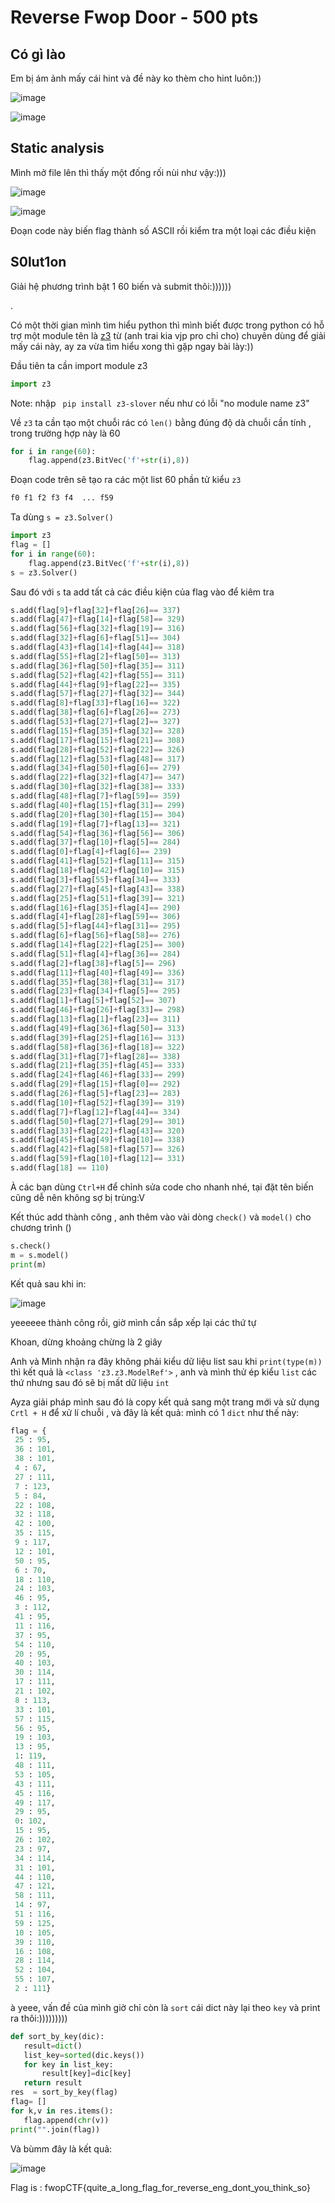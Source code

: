 # Reverse Fwop Door - 500 pts  
## Có gì lào
 Em bị ám ảnh mấy cái hint và đề này ko thèm cho hint luôn:)) 
 
![image](https://user-images.githubusercontent.com/88520787/138580382-ee35e67e-5347-42f3-8213-2dd87f552cee.png)

![image](https://user-images.githubusercontent.com/88520787/138580764-1ddf19a9-9a0e-402a-97af-b8af3ffc018e.png)

## Static analysis
Mình mở file lên thì thấy một đống rối nùi như vậy:)))

![image](https://user-images.githubusercontent.com/88520787/138580524-3b88ae21-8848-4fb3-863d-ddc898cc13d2.png)

![image](https://user-images.githubusercontent.com/88520787/138580807-f0b5bf4b-a675-45f9-b935-e688efe1b405.png)

Đoạn code này biến flag thành số ASCII rồi kiểm tra một loại các điều kiện 

## S0lut1on

Giải hệ phương trình bật 1 60 biến và submit thôi:))))))

.

Có một thời gian mình tìm hiểu python thì mình biết được trong python có hỗ trợ một module tên là [z3](https://flagbot.ch/lesson5.pdf) từ (anh trai kia vjp pro chỉ cho) chuyên dùng để giải mấy cái này, ay za vừa tìm hiểu xong thì gặp ngay bài lày:)) 

Đầu tiên ta cần import module z3

```py 
import z3
```

Note: nhập ``` pip install z3-slover``` nếu như có lỗi "no module name z3"

Về ```z3``` ta cần tạo một chuỗi rác có ```len()``` bằng đúng độ dà chuỗi cần tính , trong trường hợp này là 60

```py
for i in range(60):
    flag.append(z3.BitVec('f'+str(i),8))
```

Đoạn code trên sẽ tạo ra các một list 60 phần tử kiểu ```z3```

```py
f0 f1 f2 f3 f4  ... f59 
```
Ta dùng ```s = z3.Solver()```

```py
import z3 
flag = []
for i in range(60):
    flag.append(z3.BitVec('f'+str(i),8))
s = z3.Solver()
```

Sau đó với ```s``` ta add tất cả các điều kiện của flag vào để kiêm tra
```py
s.add(flag[9]+flag[32]+flag[26]== 337)
s.add(flag[47]+flag[14]+flag[58]== 329)
s.add(flag[56]+flag[32]+flag[19]== 316)
s.add(flag[32]+flag[6]+flag[51]== 304)
s.add(flag[43]+flag[14]+flag[44]== 318)
s.add(flag[55]+flag[2]+flag[50]== 313)
s.add(flag[36]+flag[50]+flag[35]== 311)
s.add(flag[52]+flag[42]+flag[55]== 311)
s.add(flag[44]+flag[9]+flag[22]== 335)
s.add(flag[57]+flag[27]+flag[32]== 344)
s.add(flag[8]+flag[33]+flag[16]== 322)
s.add(flag[38]+flag[6]+flag[26]== 273)
s.add(flag[53]+flag[27]+flag[2]== 327)
s.add(flag[15]+flag[35]+flag[32]== 328)
s.add(flag[17]+flag[15]+flag[21]== 308)
s.add(flag[28]+flag[52]+flag[22]== 326)
s.add(flag[12]+flag[53]+flag[48]== 317)
s.add(flag[34]+flag[50]+flag[6]== 279)
s.add(flag[22]+flag[32]+flag[47]== 347)
s.add(flag[30]+flag[32]+flag[38]== 333)
s.add(flag[48]+flag[7]+flag[59]== 359)
s.add(flag[40]+flag[15]+flag[31]== 299)
s.add(flag[20]+flag[30]+flag[15]== 304)
s.add(flag[19]+flag[7]+flag[13]== 321)
s.add(flag[54]+flag[36]+flag[56]== 306)
s.add(flag[37]+flag[10]+flag[5]== 284)
s.add(flag[0]+flag[4]+flag[6]== 239)
s.add(flag[41]+flag[52]+flag[11]== 315)
s.add(flag[18]+flag[42]+flag[10]== 315)
s.add(flag[3]+flag[55]+flag[34]== 333)
s.add(flag[27]+flag[45]+flag[43]== 338)
s.add(flag[25]+flag[51]+flag[39]== 321)
s.add(flag[16]+flag[35]+flag[4]== 290)
s.add(flag[4]+flag[28]+flag[59]== 306)
s.add(flag[5]+flag[44]+flag[31]== 295)
s.add(flag[6]+flag[56]+flag[58]== 276)
s.add(flag[14]+flag[22]+flag[25]== 300)
s.add(flag[51]+flag[4]+flag[36]== 284)
s.add(flag[2]+flag[38]+flag[5]== 296)
s.add(flag[11]+flag[40]+flag[49]== 336)
s.add(flag[35]+flag[38]+flag[31]== 317)
s.add(flag[23]+flag[34]+flag[5]== 295)
s.add(flag[1]+flag[5]+flag[52]== 307)
s.add(flag[46]+flag[26]+flag[33]== 298)
s.add(flag[13]+flag[1]+flag[23]== 311)
s.add(flag[49]+flag[36]+flag[50]== 313)
s.add(flag[39]+flag[25]+flag[16]== 313)
s.add(flag[58]+flag[36]+flag[18]== 322)
s.add(flag[31]+flag[7]+flag[28]== 338)
s.add(flag[21]+flag[35]+flag[45]== 333)
s.add(flag[24]+flag[46]+flag[33]== 299)
s.add(flag[29]+flag[15]+flag[0]== 292)
s.add(flag[26]+flag[5]+flag[23]== 283)
s.add(flag[10]+flag[52]+flag[39]== 319)
s.add(flag[7]+flag[12]+flag[44]== 334)
s.add(flag[50]+flag[27]+flag[29]== 301)
s.add(flag[33]+flag[22]+flag[43]== 320)
s.add(flag[45]+flag[49]+flag[10]== 338)
s.add(flag[42]+flag[58]+flag[57]== 326)
s.add(flag[59]+flag[10]+flag[12]== 331)
s.add(flag[18] == 110)
````
À các bạn dùng ```Ctrl+H``` để chỉnh sửa code cho nhanh nhé, tại đặt tên biến cũng dễ nên không sợ bị trùng:V

Kết thúc add thành công , anh thêm vào vài dòng ```check()``` và ```model()``` cho chương trình ()

```py
s.check()
m = s.model()
print(m)
```

Kết quả sau khi in:

![image](https://user-images.githubusercontent.com/88520787/138581213-fb682a5b-d215-4738-b863-96a8f4ed19f1.png)

yeeeeee thành công rồi, giờ mình cần sắp xếp lại các thứ tự

Khoan, dừng khoảng chừng là 2 giây

Anh và Mình nhận ra đây không phải kiểu dữ liệu list sau khi ```print(type(m))``` thì kết quả là ```<class 'z3.z3.ModelRef'>```
, anh và mình thử ép kiểu ```list```  các thứ nhưng sau đó sẽ bị mất dữ liệu ```int ``` 

Ayza giải pháp mình sau đó là copy kết quả sang một trang mới và sử dụng ```Crtl + H``` để xử lí chuỗi , và đây là kết quả: mình có 1 ```dict``` như thế này:

```py
flag = {
 25 : 95,
 36 : 101,
 38 : 101,
 4 : 67,
 27 : 111,
 7 : 123,
 5 : 84,
 22 : 108,
 32 : 118,
 42 : 100,
 35 : 115,
 9 : 117,
 12 : 101,
 50 : 95,
 6 : 70,
 18 : 110,
 24 : 103,
 46 : 95,
 3 : 112,
 41 : 95,
 11 : 116,
 37 : 95,
 54 : 110,
 20 : 95,
 40 : 103,
 30 : 114,
 17 : 111,
 21 : 102,
 8 : 113,
 33 : 101,
 57 : 115,
 56 : 95,
 19 : 103,
 13 : 95,
 1: 119,
 48 : 111,
 53 : 105,
 43 : 111,
 45 : 116,
 49 : 117,
 29 : 95,
 0: 102,
 15 : 95,
 26 : 102,
 23 : 97,
 34 : 114,
 31 : 101,
 44 : 110,
 47 : 121,
 58 : 111,
 14 : 97,
 51 : 116,
 59 : 125,
 10 : 105,
 39 : 110,
 16 : 108,
 28 : 114,
 52 : 104,
 55 : 107,
 2 : 111}
 ```
 à yeee, vấn đề của mình giờ chỉ còn là ```sort``` cái dict này lại theo ```key```  và print ra thôi:)))))))))
 
 ```py
 def sort_by_key(dic):
    result=dict()
    list_key=sorted(dic.keys())
    for key in list_key:
        result[key]=dic[key]
    return result
res  = sort_by_key(flag)
flag= []
for k,v in res.items():
    flag.append(chr(v))
print("".join(flag))
```
Và bùmm đây là kết quả:

![image](https://user-images.githubusercontent.com/88520787/138581314-c320fcae-8349-4fc0-827d-2c1a42b9521a.png)

Flag is : fwopCTF{quite_a_long_flag_for_reverse_eng_dont_you_think_so}
